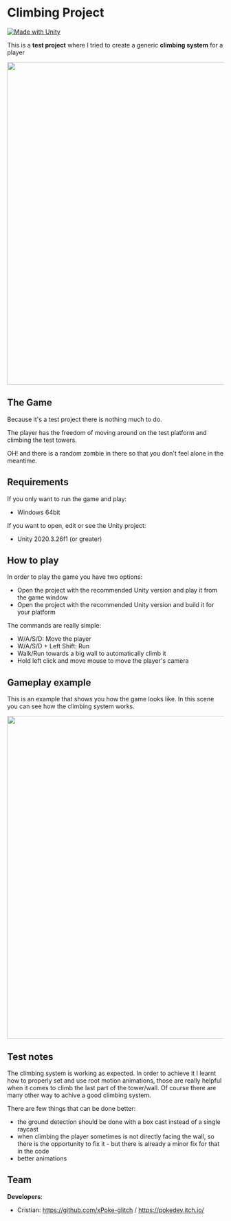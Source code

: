 # Climbing Project
[![Made with Unity](https://img.shields.io/badge/Made%20with-Unity-57b9d3.svg?style=flat&logo=unity)](https://www.unity.com)

This is a **test project** where I tried to create a generic **climbing system** for a player

<img src="https://github.com/xPoke-glitch/ClimbingProject/blob/main/Screenshots/screen.png" width="750">

## The Game

Because it's a test project there is nothing much to do.

The player has the freedom of moving around on the test platform and climbing the test towers.

OH! and there is a random zombie in there so that you don't feel alone in the meantime.

## Requirements

If you only want to run the game and play:
* Windows 64bit

If you want to open, edit or see the Unity project:
* Unity 2020.3.26f1 (or greater)

## How to play

In order to play the game you have two options:
* Open the project with the recommended Unity version and play it from the game window
* Open the project with the recommended Unity version and build it for your platform

The commands are really simple:
* W/A/S/D: Move the player
* W/A/S/D + Left Shift: Run
* Walk/Run towards a big wall to automatically climb it
* Hold left click and move mouse to move the player's camera

## Gameplay example

This is an example that shows you how the game looks like. In this scene you can see how the climbing system works.

<img src="https://github.com/xPoke-glitch/ClimbingProject/blob/main/Screenshots/gameplay.gif" width="750">

## Test notes

The climbing system is working as expected. In order to achieve it I learnt how to properly set and use root motion animations, those are really helpful when it comes to climb the last part of the tower/wall. Of course there are many other way to achive a good climbing system.

There are few things that can be done better:
* the ground detection should be done with a box cast instead of a single raycast
* when climbing the player sometimes is not directly facing the wall, so there is the opportunity to fix it - but there is already a minor fix for that in the code
* better animations

## Team

**Developers**:
* Cristian: https://github.com/xPoke-glitch / https://pokedev.itch.io/
